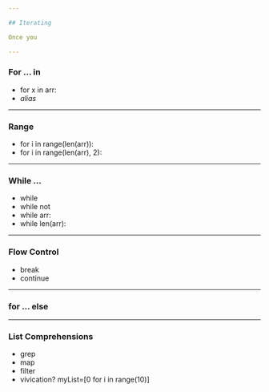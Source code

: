 ```yaml
---

## Iterating

Once you

---
```


### For ... in



- for x in arr:
- _alias_

---

### Range

- for i in range(len(arr)):
- for i in range(len(arr), 2):

---

### While ...

- while
- while not
- while arr:
- while len(arr):

---

### Flow Control

- break
- continue

---

### for ... else

---

### List Comprehensions

- grep
- map
- filter
- vivication?  myList=[0 for i in range(10)]



<!--

- next/last/redo (

### Labels

---

- arr = range(10)

    with open('foo.txt') as f:
        for line in f:
           dostuff(line)

http://ikigomu.com/?p=1

---

for n in set_of_numbers:
    if isprime(n):
        print "Set contains a prime number"
        break
else:
    print "Set did not contain any prime numbers"

---

no REDO!

### try ... finally

---

### with ... as

-->
